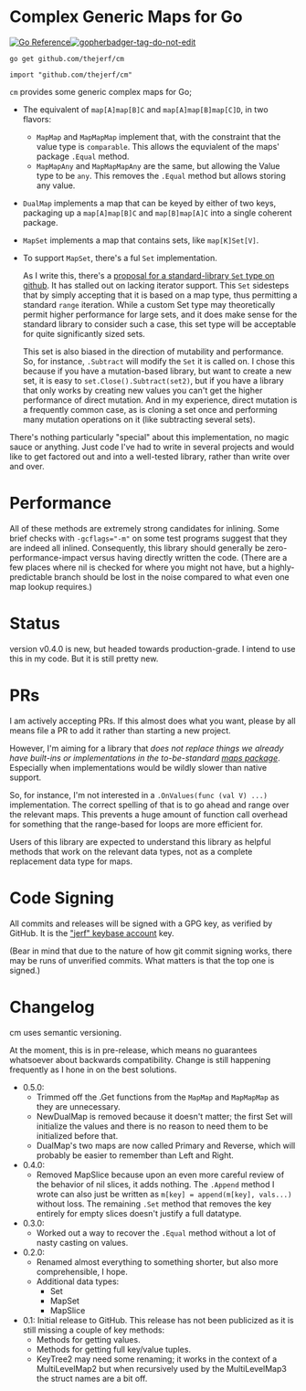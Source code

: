 Complex Generic Maps for Go
===========================

[![Go Reference](https://pkg.go.dev/badge/github.com/thejerf/cm.svg)](https://pkg.go.dev/github.com/thejerf/cm)<a href='https://github.com/jpoles1/gopherbadger' target='_blank'>![gopherbadger-tag-do-not-edit](https://img.shields.io/badge/Go%20Coverage-100%25-brightgreen.svg?longCache=true&style=flat)</a>

    go get github.com/thejerf/cm

    import "github.com/thejerf/cm"

`cm` provides some generic complex maps for Go;

  * The equivalent of `map[A]map[B]C` and `map[A]map[B]map[C]D`, in two
    flavors:
    * `MapMap` and `MapMapMap` implement that, with the constraint that the
      value type is `comparable`. This allows the equvialent of the maps'
      package `.Equal` method.
    * `MapMapAny` and `MapMapMapAny` are the same, but allowing the Value
      type to be `any`. This removes the `.Equal` method but allows storing
      any value.
  * `DualMap` implements a map that can be keyed by either of two keys,
    packaging up a `map[A]map[B]C` and `map[B]map[A]C` into a single
    coherent package. 
  * `MapSet` implements a map that contains sets, like `map[K]Set[V]`.
  * To support `MapSet`, there's a ful `Set` implementation.

    As I write this, there's a [proposal for a standard-library `Set` type
    on github](https://github.com/golang/go/discussions/47331). It has
    stalled out on lacking iterator support. This `Set` sidesteps that by
    simply accepting that it is based on a map type, thus permitting a
    standard `range` iteration. While a custom Set type may theoretically
    permit higher performance for large sets, and it does make sense for
    the standard library to consider such a case, this set type will be
    acceptable for quite significantly sized sets.

    This set is also biased in the direction of mutability and
    performance. So, for instance, `.Subtract` will modify the `Set` it is
    called on. I chose this because if you have a mutation-based library,
    but want to create a new set, it is easy to
    `set.Close().Subtract(set2)`, but if you have a library that only works
    by creating new values you can't get the higher performance of direct
    mutation. And in my experience, direct mutation is a frequently common
    case, as is cloning a set once and performing many mutation operations
    on it (like subtracting several sets).

There's nothing particularly "special" about this implementation, no magic
sauce or anything. Just code I've had to write in several projects and
would like to get factored out and into a well-tested library, rather than
write over and over.

Performance
===========

All of these methods are extremely strong candidates for inlining. Some
brief checks with `-gcflags="-m"` on some test programs suggest that
they are indeed all inlined. Consequently, this library should generally
be zero-performance-impact versus having directly written the code.
(There are a few places where nil is checked for where you might not have,
but a highly-predictable branch should be lost in the noise compared to
what even one map lookup requires.)

Status
======

version v0.4.0 is new, but headed towards production-grade. I intend to use
this in my code. But it is still pretty new.

PRs
===

I am actively accepting PRs. If this almost does what you want, please by
all means file a PR to add it rather than starting a new project.

However, I'm aiming for a library that *does not replace things we already
have built-ins or implementations in the
to-be-standard
[maps package](https://pkg.go.dev/golang.org/x/exp@v0.0.0-20220307200941-a1099baf94bf/maps)*. Especially
when implementations would be wildly slower than native support.

So, for instance, I'm not interested in a `.OnValues(func (val V) ...)`
implementation. The correct spelling of that is to go ahead and range over
the relevant maps. This prevents a huge amount of function call overhead
for something that the range-based for loops are more efficient for.

Users of this library are expected to understand this library as helpful
methods that work on the relevant data types, not as a complete replacement
data type for maps.

Code Signing
============

All commits and releases will be signed with a GPG key, as verified by
GitHub. It is the ["jerf" keybase account](https://keybase.io/jerf) key.

(Bear in mind that due to the nature of how git commit signing works, there
may be runs of unverified commits. What matters is that the top one is
signed.)

Changelog
=========

cm uses semantic versioning.

At the moment, this is in pre-release, which means no guarantees whatsoever
about backwards compatibility. Change is still happening frequently as I
hone in on the best solutions.

* 0.5.0:
    * Trimmed off the .Get functions from the `MapMap` and `MapMapMap` as
      they are unnecessary.
    * NewDualMap is removed because it doesn't matter; the first Set will
      initialize the values and there is no reason to need them to be
      initialized before that.
    * DualMap's two maps are now called Primary and Reverse, which will
      probably be easier to remember than Left and Right.
* 0.4.0:
    * Removed MapSlice because upon an even more careful review of the
      behavior of nil slices, it adds nothing. The `.Append` method I wrote
      can also just be written as `m[key] = append(m[key], vals...)`
      without loss. The remaining `.Set` method that removes the key
      entirely for empty slices doesn't justify a full datatype.
* 0.3.0:
    * Worked out a way to recover the `.Equal` method without a lot
      of nasty casting on values.
* 0.2.0:
    * Renamed almost everything to something shorter, but also more
      comprehensible, I hope.
    * Additional data types:
      * Set
      * MapSet
      * MapSlice
* 0.1: Initial release to GitHub. This release has not been publicized as
  it is still missing a couple of key methods:
    * Methods for getting values.
    * Methods for getting full key/value tuples.
    * KeyTree2 may need some renaming; it works in the context of a
      MultiLevelMap2 but when recursively used by the MultiLevelMap3 the
      struct names are a bit off.
